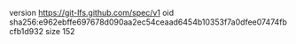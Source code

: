 version https://git-lfs.github.com/spec/v1
oid sha256:e962ebffe697678d090aa2ec54ceaad6454b10353f7a0dfee07474fbcfb1d932
size 152
